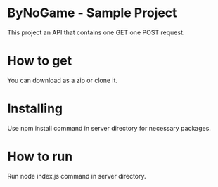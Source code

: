 # ByNoGame - Sample Project

This project an API that contains one GET one POST request.

# How to get

You can download as a zip or clone it.

# Installing

Use npm install command in server directory for necessary packages.

# How to run

Run node index.js command in server directory.

